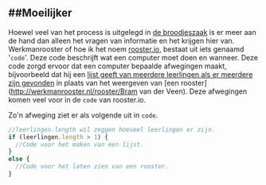 ##Moeilijker
---
Hoewel veel van het process is uitgelegd in [de broodjeszaak](/broodjeszaak.md) is er meer aan de hand dan alleen het vragen van informatie en het krijgen hier van. Werkmanrooster of hoe ik het noem [rooster.io](http://git.werkmanrooster.nl/werkmanrooster/rooster-io), bestaat uit iets genaamd '`code`'. Deze code beschrijft wat een computer moet doen en wanneer. Deze code zorgd ervoor dat een computer bepaalde afwegingen maakt, bijvoorbeeld dat hij een [lijst geeft van meerdere leerlingen als er meerdere zijn gevonden](http://werkmanrooster.nl/rooster/bram) in plaats van het weergeven van [een rooster](http://werkmanrooster.nl/rooster/Bram van der Veen). Deze afwegingen komen veel voor in de `code` van rooster.io.

Zo'n afweging ziet er als volgende uit in `code`.

```javascript
//leerlingen.length wil zeggen hoeveel leerlingen er zijn.
if (leerlingen.length > 1) {
  //Code voor het maken van een lijst.
}
else {
  //Code voor het laten zien van een rooster.
}
```
